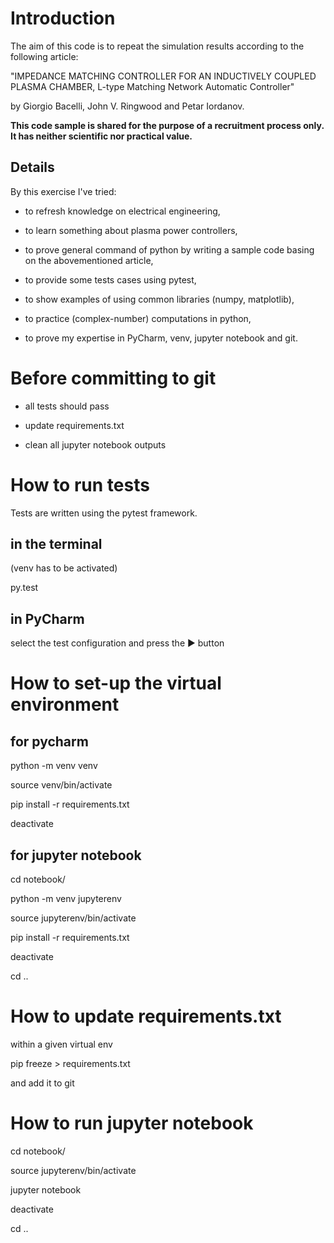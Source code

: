 # Introduction

The aim of this code is to repeat the simulation results according to the following article:

"IMPEDANCE MATCHING CONTROLLER FOR AN INDUCTIVELY COUPLED PLASMA CHAMBER, L-type Matching Network Automatic Controller"

by Giorgio Bacelli, John V. Ringwood and Petar Iordanov.

**This code sample is shared for the purpose of a recruitment process only. It has neither scientific nor practical value.**

## Details

By this exercise I've tried:

  - to refresh knowledge on electrical engineering,

  - to learn something about plasma power controllers,

  - to prove general command of python by writing a sample code basing on the abovementioned article,

  - to provide some tests cases using pytest,

  - to show examples of using common libraries (numpy, matplotlib),

  - to practice (complex-number) computations in python,

  - to prove my expertise in PyCharm, venv, jupyter notebook and git.

# Before committing to git

  - all tests should pass

  - update requirements.txt

  - clean all jupyter notebook outputs

# How to run tests

Tests are written using the pytest framework.

## in the terminal

  (venv has to be activated)

  py.test

## in PyCharm

  select the test configuration and press the ▶ button

# How to set-up the virtual environment

## for pycharm

  python -m venv venv

  source venv/bin/activate

  pip install -r requirements.txt

  deactivate

## for jupyter notebook

  cd notebook/

  python -m venv jupyterenv

  source jupyterenv/bin/activate

  pip install -r requirements.txt

  deactivate

  cd ..

# How to update requirements.txt

  within a given virtual env

  pip freeze > requirements.txt

  and add it to git

# How to run jupyter notebook

  cd notebook/

  source jupyterenv/bin/activate

  jupyter notebook

  deactivate

  cd ..
